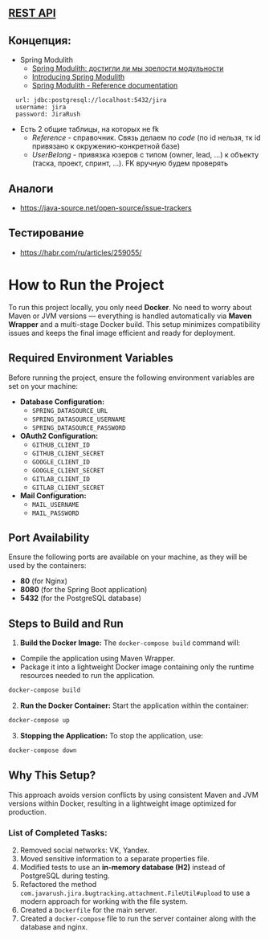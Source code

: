 ## [REST API](http://localhost:8080/doc)

## Концепция:

- Spring Modulith
    - [Spring Modulith: достигли ли мы зрелости модульности](https://habr.com/ru/post/701984/)
    - [Introducing Spring Modulith](https://spring.io/blog/2022/10/21/introducing-spring-modulith)
    - [Spring Modulith - Reference documentation](https://docs.spring.io/spring-modulith/docs/current-SNAPSHOT/reference/html/)

```
  url: jdbc:postgresql://localhost:5432/jira
  username: jira
  password: JiraRush
```

- Есть 2 общие таблицы, на которых не fk
    - _Reference_ - справочник. Связь делаем по _code_ (по id нельзя, тк id привязано к окружению-конкретной базе)
    - _UserBelong_ - привязка юзеров с типом (owner, lead, ...) к объекту (таска, проект, спринт, ...). FK вручную будем
      проверять

## Аналоги

- https://java-source.net/open-source/issue-trackers

## Тестирование

- https://habr.com/ru/articles/259055/

# How to Run the Project

To run this project locally, you only need **Docker**. No need to worry about Maven or JVM versions — everything is 
handled automatically via **Maven Wrapper** and a multi-stage Docker build. This setup minimizes compatibility issues 
and keeps the final image efficient and ready for deployment.

## Required Environment Variables

Before running the project, ensure the following environment variables are set on your machine:

- **Database Configuration:**
    - `SPRING_DATASOURCE_URL`
    - `SPRING_DATASOURCE_USERNAME`
    - `SPRING_DATASOURCE_PASSWORD`
- **OAuth2 Configuration:**
    - `GITHUB_CLIENT_ID`
    - `GITHUB_CLIENT_SECRET`
    - `GOOGLE_CLIENT_ID`
    - `GOOGLE_CLIENT_SECRET`
    - `GITLAB_CLIENT_ID`
    - `GITLAB_CLIENT_SECRET`
- **Mail Configuration:**
    - `MAIL_USERNAME`
    - `MAIL_PASSWORD`

## Port Availability

Ensure the following ports are available on your machine, as they will be used by the containers:

- **80** (for Nginx)
- **8080** (for the Spring Boot application)
- **5432** (for the PostgreSQL database)

## Steps to Build and Run

1. **Build the Docker Image:** The `docker-compose build` command will:

- Compile the application using Maven Wrapper.
- Package it into a lightweight Docker image containing only the runtime resources needed to run the application.

```bash
docker-compose build
```

2. **Run the Docker Container:** Start the application within the container:

```bash
docker-compose up
```

3. **Stopping the Application:** To stop the application, use:

```bash
docker-compose down
```

## Why This Setup?

This approach avoids version conflicts by using consistent Maven and JVM versions within Docker, resulting in 
a lightweight image optimized for production.

### List of Completed Tasks:

2. Removed social networks: VK, Yandex.   
3. Moved sensitive information to a separate properties file.
4. Modified tests to use an **in-memory database (H2)** instead of PostgreSQL during testing.
6. Refactored the method `com.javarush.jira.bugtracking.attachment.FileUtil#upload` to use a modern approach for working 
with the file system.
9. Created a `Dockerfile` for the main server.
10. Created a `docker-compose` file to run the server container along with the database and nginx.
